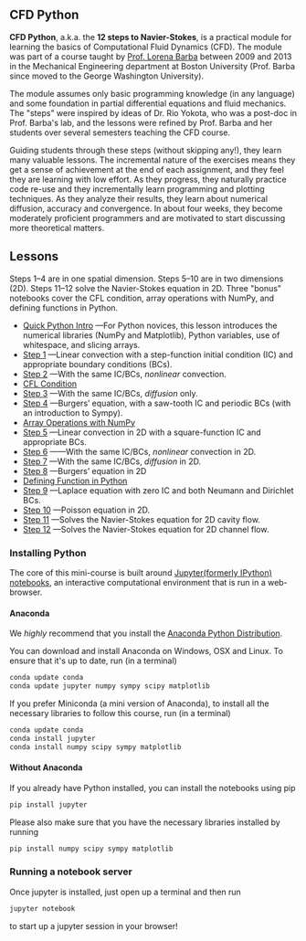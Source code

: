 
## CFD Python

**CFD Python**, a.k.a. the **12 steps to Navier-Stokes**, is a practical module for learning the basics of Computational Fluid Dynamics (CFD).
The module was part of a course taught by [Prof. Lorena Barba](lorenabarba.com) between 2009 and 2013 in the Mechanical Engineering department at Boston University (Prof. Barba since moved to the George Washington University). 

The module assumes only basic programming knowledge (in any language) and some foundation in partial differential equations and fluid mechanics. The "steps" were inspired by ideas of Dr. Rio Yokota, who was a post-doc in Prof. Barba's lab, and the lessons were refined by Prof. Barba and her students over several semesters teaching the CFD course. 

Guiding students through these steps (without skipping any!), they learn many valuable lessons. The incremental nature of the exercises means they get a sense of achievement at the end of each assignment, and they feel they are learning with low effort. As they progress, they naturally practice code re-use and they incrementally learn programming and plotting techniques. As they analyze their results, they learn about numerical diffusion, accuracy and convergence. In about four weeks, they become moderately proficient programmers and are motivated to start discussing more theoretical matters.

Lessons
-------
Steps 1–4 are in one spatial dimension. Steps 5–10 are in two dimensions (2D). Steps 11–12 solve the Navier-Stokes equation in 2D. Three "bonus" notebooks cover the CFL condition, array operations with NumPy, and defining functions in Python.

* [Quick Python Intro](http://nbviewer.ipython.org/urls/github.com/barbagroup/CFDPython/blob/master/lessons/00_Quick_Python_Intro.ipynb)
—For Python novices, this lesson introduces the numerical libraries (NumPy and Matplotlib), Python variables, use of whitespace, and slicing arrays.
* [Step 1](http://nbviewer.ipython.org/urls/github.com/barbagroup/CFDPython/blob/master/lessons/01_Step_1.ipynb)
—Linear convection with a step-function initial condition (IC) and appropriate boundary conditions (BCs).
* [Step 2](http://nbviewer.ipython.org/urls/github.com/barbagroup/CFDPython/blob/master/lessons/02_Step_2.ipynb)
—With the same IC/BCs, _nonlinear_ convection.
* [CFL Condition](http://nbviewer.ipython.org/urls/github.com/barbagroup/CFDPython/blob/master/lessons/03_CFL_Condition.ipynb)
* [Step 3](http://nbviewer.ipython.org/urls/github.com/barbagroup/CFDPython/blob/master/lessons/04_Step_3.ipynb)
—With the same IC/BCs, _diffusion_ only.
* [Step 4](http://nbviewer.ipython.org/urls/github.com/barbagroup/CFDPython/blob/master/lessons/05_Step_4.ipynb)
—Burgers’ equation, with a saw-tooth IC and periodic BCs (with an introduction to Sympy).
* [Array Operations with NumPy](http://nbviewer.ipython.org/urls/github.com/barbagroup/CFDPython/blob/master/lessons/06_Array_Operations_with_NumPy.ipynb)
* [Step 5](http://nbviewer.ipython.org/urls/github.com/barbagroup/CFDPython/blob/master/lessons/07_Step_5.ipynb)
—Linear convection in 2D with a square-function IC and appropriate BCs.
* [Step 6](http://nbviewer.ipython.org/urls/github.com/barbagroup/CFDPython/blob/master/lessons/08_Step_6.ipynb)
——With the same IC/BCs, _nonlinear_ convection in 2D.
* [Step 7](http://nbviewer.ipython.org/urls/github.com/barbagroup/CFDPython/blob/master/lessons/09_Step_7.ipynb)
—With the same IC/BCs, _diffusion_ in 2D.
* [Step 8](http://nbviewer.ipython.org/urls/github.com/barbagroup/CFDPython/blob/master/lessons/10_Step_8.ipynb)
—Burgers’ equation in 2D
* [Defining Function in Python](http://nbviewer.ipython.org/urls/github.com/barbagroup/CFDPython/blob/master/lessons/11_Defining_Function_in_Python.ipynb)
* [Step 9](http://nbviewer.ipython.org/urls/github.com/barbagroup/CFDPython/blob/master/lessons/12_Step_9.ipynb)
—Laplace equation with zero IC and both Neumann and Dirichlet BCs.
* [Step 10](http://nbviewer.ipython.org/urls/github.com/barbagroup/CFDPython/blob/master/lessons/13_Step_10.ipynb)
—Poisson equation in 2D.
* [Step 11](http://nbviewer.ipython.org/urls/github.com/barbagroup/CFDPython/blob/master/lessons/15_Step_11.ipynb)
—Solves the Navier-Stokes equation for 2D cavity flow.
* [Step 12](http://nbviewer.ipython.org/urls/github.com/barbagroup/CFDPython/blob/master/lessons/16_Step_12.ipynb)
—Solves the Navier-Stokes equation for 2D channel flow.


### Installing Python

The core of this mini-course is built around [Jupyter(formerly IPython) notebooks](https://jupyter-notebook.readthedocs.org/en/latest/notebook.html), an interactive computational environment that is run in a web-browser.


#### Anaconda
We *highly* recommend that you install the [Anaconda Python Distribution](http://docs.continuum.io/anaconda/install).

You can download and install Anaconda on Windows, OSX and Linux. To ensure that it's up to date, run (in a terminal)

```Bash
conda update conda
conda update jupyter numpy sympy scipy matplotlib
```

If you prefer Miniconda (a mini version of Anaconda), to install all the necessary libraries to follow this course, run (in a terminal)

```Bash
conda update conda
conda install jupyter
conda install numpy scipy sympy matplotlib
```


#### Without Anaconda
If you already have Python installed, you can install the notebooks using pip

```Bash
pip install jupyter
```

Please also make sure that you have the necessary libraries installed by running

```Bash
pip install numpy scipy sympy matplotlib
```


### Running a notebook server

Once jupyter is installed, just open up a terminal and then run 

```Bash
jupyter notebook
```

to start up a jupyter session in your browser!

